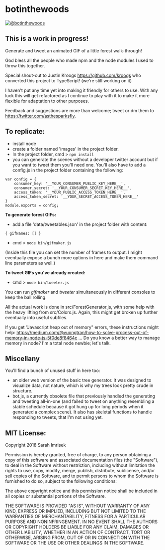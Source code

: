 # botinthewoods

[![@botinthewoods](https://img.shields.io/twitter/follow/botinthewoods.svg?label=botinthewoods&style=social)](https://twitter.com/botinthewoods)

## This is a work in progress!

Generate and tweet an animated GIF of a little forest walk-through!

God bless all the people who made npm and the node modules I used to throw this together.

Special shout-out to Justin Kroogs https://github.com/kroogs who converted this project to TypeScript!  (we're still working on it)

I haven't put any time yet into making it friendly for others to use.  With any luck this will get refactored as I continue to play with it to make it more flexible for adaptation to other purposes.

Feedback and suggestions are more than welcome; tweet or dm them to https://twitter.com/asthesparksfly.

## To replicate:
- install node
- create a folder named 'images' in the project folder.
- In the project folder, cmd > `npm install`
- you can generate the scenes without a developer twitter account but if you want to tweet them you'll need one.  You'll also have to add a config.js in the project folder containing the following:

```
var config = {
    consumer_key: '__YOUR_CONSUMER_PUBLIC_KEY_HERE__',
    consumer_secret: '__YOUR_CONSUMER_SECRET_KEY_HERE__',
    access_token: '__YOUR_PUBLIC_ACCESS_TOKEN_HERE__',
    access_token_secret: '__YOUR_SECRET_ACCESS_TOKEN_HERE__'
}
module.exports = config;
```

**To generate forest GIFs:**
- add a file 'data/tweetables.json' in the project folder with content:
```
{ gifNames: [] }
```
- cmd > `node bin/gifmaker.js`

 (Inside this file you can set the number of frames to output.  I might eventually expose a bunch more options in here and make them command line parameters as well.)

**To tweet GIFs you've already created:**
- cmd > `node bin/tweeter.js`

You can run *gifmaker* and *tweeter* simultaneously in different consoles to keep the ball rolling.

All the actual work is done in src/ForestGenerator.js, with some help with the heavy lifting from src/Colors.js.  Again, this might get broken up further eventually into useful subfiles.


If you get "Javascript heap out of memory" errors, these instructions might help:
https://medium.com/@vuongtran/how-to-solve-process-out-of-memory-in-node-js-5f0de8f8464c
 ... Do you know a better way to manage memory in node?  I'm a total node newbie; let's talk.

## Miscellany

You'll find a bunch of unused stuff in here too: 
- an older web version of the basic tree generator.  It was designed to visualize data, not nature, which is why my trees look pretty crude in structure. 
- bot.js, a currently obsolete file that previously handled the generating and tweeting all-in-one (and failed to tweet on anything resembling a stable schedule because it got hung up for long periods when it generated a complex scene).  It also has skeletal functions to handle responding to tweets, that I'm not using yet.


## MIT License:
Copyright 2018 Sarah Imrisek

Permission is hereby granted, free of charge, to any person obtaining a copy of this software and associated documentation files (the "Software"), to deal in the Software without restriction, including without limitation the rights to use, copy, modify, merge, publish, distribute, sublicense, and/or sell copies of the Software, and to permit persons to whom the Software is furnished to do so, subject to the following conditions:

The above copyright notice and this permission notice shall be included in all copies or substantial portions of the Software.

THE SOFTWARE IS PROVIDED "AS IS", WITHOUT WARRANTY OF ANY KIND, EXPRESS OR IMPLIED, INCLUDING BUT NOT LIMITED TO THE WARRANTIES OF MERCHANTABILITY, FITNESS FOR A PARTICULAR PURPOSE AND NONINFRINGEMENT. IN NO EVENT SHALL THE AUTHORS OR COPYRIGHT HOLDERS BE LIABLE FOR ANY CLAIM, DAMAGES OR OTHER LIABILITY, WHETHER IN AN ACTION OF CONTRACT, TORT OR OTHERWISE, ARISING FROM, OUT OF OR IN CONNECTION WITH THE SOFTWARE OR THE USE OR OTHER DEALINGS IN THE SOFTWARE.
